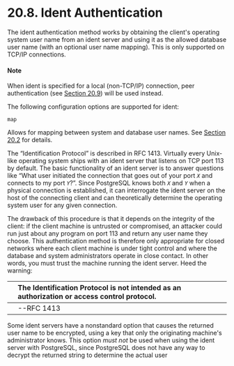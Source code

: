 # 20.8. Ident Authentication

The ident authentication method works by obtaining the client's operating system user name from an ident server and using it as the allowed database user name \(with an optional user name mapping\). This is only supported on TCP/IP connections.

#### Note

When ident is specified for a local \(non-TCP/IP\) connection, peer authentication \(see [Section 20.9](https://www.postgresql.org/docs/13/auth-peer.html)\) will be used instead.

The following configuration options are supported for ident:

`map`

Allows for mapping between system and database user names. See [Section 20.2](https://www.postgresql.org/docs/13/auth-username-maps.html) for details.

The “Identification Protocol” is described in RFC 1413. Virtually every Unix-like operating system ships with an ident server that listens on TCP port 113 by default. The basic functionality of an ident server is to answer questions like “What user initiated the connection that goes out of your port _`X`_ and connects to my port _`Y`_?”. Since PostgreSQL knows both _`X`_ and _`Y`_ when a physical connection is established, it can interrogate the ident server on the host of the connecting client and can theoretically determine the operating system user for any given connection.

The drawback of this procedure is that it depends on the integrity of the client: if the client machine is untrusted or compromised, an attacker could run just about any program on port 113 and return any user name they choose. This authentication method is therefore only appropriate for closed networks where each client machine is under tight control and where the database and system administrators operate in close contact. In other words, you must trust the machine running the ident server. Heed the warning:

|  | The Identification Protocol is not intended as an authorization or access control protocol. |  |
| :--- | :--- | :--- |
|  | --RFC 1413 |  |

Some ident servers have a nonstandard option that causes the returned user name to be encrypted, using a key that only the originating machine's administrator knows. This option _must not_ be used when using the ident server with PostgreSQL, since PostgreSQL does not have any way to decrypt the returned string to determine the actual user

